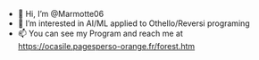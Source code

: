 - 👋 Hi, I’m @Marmotte06
- 👀 I’m interested in AI/ML applied to Othello/Reversi programing
- 📫 You can see my Program and reach me at https://ocasile.pagesperso-orange.fr/forest.htm

<!---
Marmotte06/Marmotte06 is a ✨ special ✨ repository because its `README.md` (this file) appears on your GitHub profile.
You can click the Preview link to take a look at your changes.
--->
